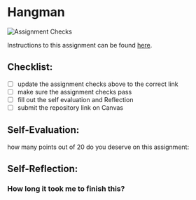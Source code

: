 Hangman
=====================
![Assignment Checks](https://github.com/IT3049C/Assignment-Template/workflows/Assignment%20Checks/badge.svg)

Instructions to this assignment can be found [here](#).

## Checklist:
- [ ] update the assignment checks above to the correct link
- [ ] make sure the assignment checks pass
- [ ] fill out the self evaluation and Reflection
- [ ] submit the repository link on Canvas

## Self-Evaluation:

how many points out of 20 do you deserve on this assignment:

## Self-Reflection:

### How long it took me to finish this?

